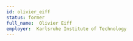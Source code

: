 ```yaml
---
id: olivier_eiff
status: former
full_name:  Olivier Eiff
employer:  Karlsruhe Institute of Technology
---
```

